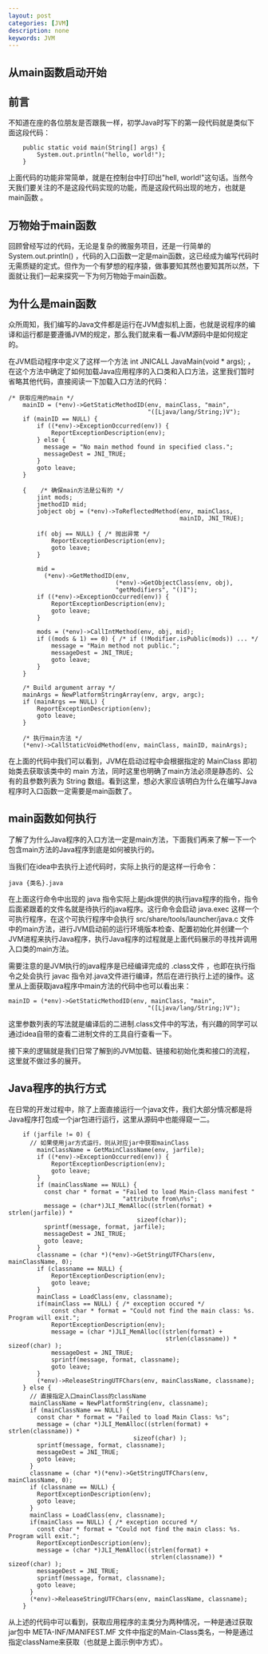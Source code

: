 ```yaml
---
layout: post
categories: [JVM]
description: none
keywords: JVM
---
```

## 从main函数启动开始

## 前言
不知道在座的各位朋友是否跟我一样，初学Java时写下的第一段代码就是类似下面这段代码：
```
    public static void main(String[] args) {
        System.out.println("hello, world!");
    }
```
上面代码的功能非常简单，就是在控制台中打印出"hell, world!"这句话。当然今天我们要关注的不是这段代码实现的功能，而是这段代码出现的地方，也就是 main函数 。

## 万物始于main函数
回顾曾经写过的代码，无论是复杂的微服务项目，还是一行简单的 System.out.println() ，代码的入口函数一定是main函数，这已经成为编写代码时无需质疑的定式。但作为一个有梦想的程序猿，做事要知其然也要知其所以然，下面就让我们一起来探究一下为何万物始于main函数。

##  为什么是main函数
众所周知，我们编写的Java文件都是运行在JVM虚拟机上面，也就是说程序的编译和运行都是要遵循JVM的规定，那么我们就来看一看JVM源码中是如何规定的。

在JVM启动程序中定义了这样一个方法 int JNICALL JavaMain(void * args); ，在这个方法中确定了如何加载Java应用程序的入口类和入口方法，这里我们暂时省略其他代码，直接阅读一下加载入口方法的代码：
```
/* 获取应用的main */
    mainID = (*env)->GetStaticMethodID(env, mainClass, "main",
                                       "([Ljava/lang/String;)V");
    if (mainID == NULL) {
        if ((*env)->ExceptionOccurred(env)) {
            ReportExceptionDescription(env);
        } else {
          message = "No main method found in specified class.";
          messageDest = JNI_TRUE;
        }
        goto leave;
    }

    {    /* 确保main方法是公有的 */
        jint mods;
        jmethodID mid;
        jobject obj = (*env)->ToReflectedMethod(env, mainClass,
                                                mainID, JNI_TRUE);

        if( obj == NULL) { /* 抛出异常 */
            ReportExceptionDescription(env);
            goto leave;
        }

        mid =
          (*env)->GetMethodID(env,
                              (*env)->GetObjectClass(env, obj),
                              "getModifiers", "()I");
        if ((*env)->ExceptionOccurred(env)) {
            ReportExceptionDescription(env);
            goto leave;
        }

        mods = (*env)->CallIntMethod(env, obj, mid);
        if ((mods & 1) == 0) { /* if (!Modifier.isPublic(mods)) ... */
            message = "Main method not public.";
            messageDest = JNI_TRUE;
            goto leave;
        }
    }

    /* Build argument array */
    mainArgs = NewPlatformStringArray(env, argv, argc);
    if (mainArgs == NULL) {
        ReportExceptionDescription(env);
        goto leave;
    }

    /* 执行main方法 */
    (*env)->CallStaticVoidMethod(env, mainClass, mainID, mainArgs);
```
在上面的代码中我们可以看到，JVM在启动过程中会根据指定的 MainClass 即初始类去获取该类中的 main 方法，同时这里也明确了main方法必须是静态的、公有的且参数列表为 String 数组。看到这里，想必大家应该明白为什么在编写Java程序时入口函数一定需要是main函数了。

## main函数如何执行
了解了为什么Java程序的入口方法一定是main方法，下面我们再来了解一下一个包含main方法的Java程序到底是如何被执行的。

当我们在idea中去执行上述代码时，实际上执行的是这样一行命令：
```
java {类名}.java
```
在上面这行命令中出现的 java 指令实际上是jdk提供的执行java程序的指令，指令后面紧跟着的文件名就是待执行的java程序。这行命令会启动 java.exec 这样一个可执行程序，在这个可执行程序中会执行 src/share/tools/launcher/java.c 文件中的main方法，进行JVM启动前的运行环境版本检查、配置初始化并创建一个JVM进程来执行Java程序，执行Java程序的过程就是上面代码展示的寻找并调用入口类的main方法。

需要注意的是JVM执行的java程序是已经编译完成的 .class文件 ，也即在执行指令之处会执行 javac 指令对.java文件进行编译，然后在进行执行上述的操作。这里从上面获取java程序中main方法的代码中也可以看出来：
```
mainID = (*env)->GetStaticMethodID(env, mainClass, "main",
                                       "([Ljava/lang/String;)V");
```
这里参数列表的写法就是编译后的二进制.class文件中的写法，有兴趣的同学可以通过idea自带的查看二进制文件的工具自行查看一下。

接下来的逻辑就是我们日常了解到的JVM加载、链接和初始化类和接口的流程，这里就不做过多的展开。

## Java程序的执行方式
在日常的开发过程中，除了上面直接运行一个java文件，我们大部分情况都是将Java程序打包成一个jar包进行运行，这里从源码中也能得窥一二。
```
    if (jarfile != 0) {
      // 如果使用jar方式运行，则从对应jar中获取mainClass
        mainClassName = GetMainClassName(env, jarfile);
        if ((*env)->ExceptionOccurred(env)) {
            ReportExceptionDescription(env);
            goto leave;
        }
        if (mainClassName == NULL) {
          const char * format = "Failed to load Main-Class manifest "
                                "attribute from\n%s";
          message = (char*)JLI_MemAlloc((strlen(format) + strlen(jarfile)) *
                                    sizeof(char));
          sprintf(message, format, jarfile);
          messageDest = JNI_TRUE;
          goto leave;
        }
        classname = (char *)(*env)->GetStringUTFChars(env, mainClassName, 0);
        if (classname == NULL) {
            ReportExceptionDescription(env);
            goto leave;
        }
        mainClass = LoadClass(env, classname);
        if(mainClass == NULL) { /* exception occured */
            const char * format = "Could not find the main class: %s. Program will exit.";
            ReportExceptionDescription(env);
            message = (char *)JLI_MemAlloc((strlen(format) +
                                            strlen(classname)) * sizeof(char) );
            messageDest = JNI_TRUE;
            sprintf(message, format, classname);
            goto leave;
        }
        (*env)->ReleaseStringUTFChars(env, mainClassName, classname);
    } else {
      // 直接指定入口mainClass的className
      mainClassName = NewPlatformString(env, classname);
      if (mainClassName == NULL) {
        const char * format = "Failed to load Main Class: %s";
        message = (char *)JLI_MemAlloc((strlen(format) + strlen(classname)) *
                                   sizeof(char) );
        sprintf(message, format, classname);
        messageDest = JNI_TRUE;
        goto leave;
      }
      classname = (char *)(*env)->GetStringUTFChars(env, mainClassName, 0);
      if (classname == NULL) {
        ReportExceptionDescription(env);
        goto leave;
      }
      mainClass = LoadClass(env, classname);
      if(mainClass == NULL) { /* exception occured */
        const char * format = "Could not find the main class: %s.  Program will exit.";
        ReportExceptionDescription(env);
        message = (char *)JLI_MemAlloc((strlen(format) +
                                        strlen(classname)) * sizeof(char) );
        messageDest = JNI_TRUE;
        sprintf(message, format, classname);
        goto leave;
      }
      (*env)->ReleaseStringUTFChars(env, mainClassName, classname);
    }
```
从上述的代码中可以看到，获取应用程序的主类分为两种情况，一种是通过获取jar包中 META-INF/MANIFEST.MF 文件中指定的Main-Class类名，一种是通过指定className来获取（也就是上面示例中方式）。
